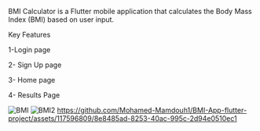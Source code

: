 
BMI Calculator is a Flutter  mobile application that calculates the Body Mass Index (BMI) based on user input.

Key Features

1-Login page

2- Sign Up page 

3- Home page

4- Results Page


![BMI](https://github.com/Mohamed-Mamdouh1/BMI-App-flutter-project/assets/117596809/7e40c4cb-d835-4303-be7e-1b5db1e811ef)
![BMI2](https://github.com/Mohamed-Mamdouh1/BMI-App-flutter-project/assets/117596809/142b26f1-4b24-4e98-9e08-fa51a22d1b69)
https://github.com/Mohamed-Mamdouh1/BMI-App-flutter-project/assets/117596809/8e8485ad-8253-40ac-995c-2d94e0510ec1
